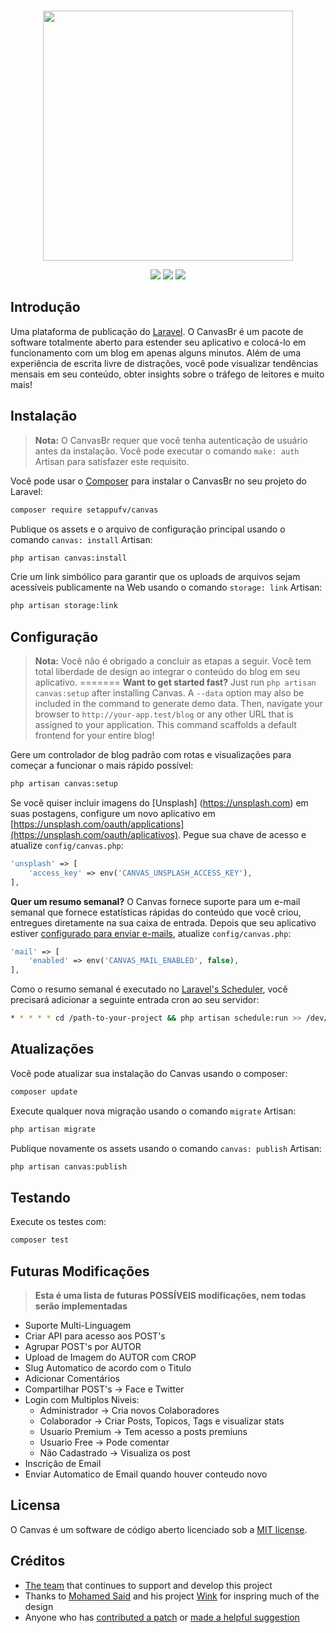 <p align="center">
    <br>
    <img src="https://raw.githubusercontent.com/cnvs/art/master/github-header.png" width="400">
</p>

<p align="center">
	<a href="https://packagist.org/packages/setappufv/canvas"><img src="https://poser.pugx.org/setappufv/canvas/downloads"></a>
	<a href="https://packagist.org/packages/setappufv/canvas"><img src="https://poser.pugx.org/setappufv/canvas/v/stable"></a>
	<a href="https://packagist.org/packages/setappufv/canvas"><img src="https://poser.pugx.org/setappufv/canvas/license"></a>
    <br>
</p>

## Introdução

Uma plataforma de publicação do [Laravel](https://laravel.com). O CanvasBr é um pacote de software totalmente aberto para estender seu aplicativo e colocá-lo em funcionamento com um blog em apenas alguns minutos. Além de uma experiência de escrita livre de distrações, você pode visualizar tendências mensais em seu conteúdo, obter insights sobre o tráfego de leitores e muito mais!

## Instalação

> **Nota:** O CanvasBr requer que você tenha autenticação de usuário antes da instalação. Você pode executar o comando `make: auth` Artisan para satisfazer este requisito.

Você pode usar o [Composer](https://getcomposer.org/) para instalar o CanvasBr no seu projeto do Laravel:

```bash
composer require setappufv/canvas
```

Publique os assets e o arquivo de configuração principal usando o comando `canvas: install` Artisan:

```bash
php artisan canvas:install
```

Crie um link simbólico para garantir que os uploads de arquivos sejam acessíveis publicamente na Web usando o comando `storage: link` Artisan:

```bash
php artisan storage:link
```

## Configuração

> **Nota:** Você não é obrigado a concluir as etapas a seguir. Você tem total liberdade de design ao integrar o conteúdo do blog em seu aplicativo.
=======
**Want to get started fast?** Just run `php artisan canvas:setup` after installing Canvas. A `--data` option may also be included in the command to generate demo data. Then, navigate your browser to `http://your-app.test/blog` or any other URL that is assigned to your application. This command scaffolds a default frontend for your entire blog!

Gere um controlador de blog padrão com rotas e visualizações para começar a funcionar o mais rápido possível:

```bash
php artisan canvas:setup
```
Se você quiser incluir imagens do [Unsplash] (https://unsplash.com) em suas postagens, configure um novo aplicativo em [https://unsplash.com/oauth/applications](https://unsplash.com/oauth/aplicativos). Pegue sua chave de acesso e atualize `config/canvas.php`:

```php
'unsplash' => [
    'access_key' => env('CANVAS_UNSPLASH_ACCESS_KEY'),
],
```

**Quer um resumo semanal?** O Canvas fornece suporte para um e-mail semanal que fornece estatísticas rápidas do conteúdo que você criou, entregues diretamente na sua caixa de entrada. Depois que seu aplicativo estiver [configurado para enviar e-mails](https://laravel.com/docs/5.8/mail), atualize `config/canvas.php`:

```php
'mail' => [
    'enabled' => env('CANVAS_MAIL_ENABLED', false),
],
```

Como o resumo semanal é executado no [Laravel's Scheduler](https://laravel.com/docs/5.8/scheduling#introduction), você precisará adicionar a seguinte entrada cron ao seu servidor:

```bash
* * * * * cd /path-to-your-project && php artisan schedule:run >> /dev/null 2>&1
```

## Atualizações
Você pode atualizar sua instalação do Canvas usando o composer:

```bash
composer update
```

Execute qualquer nova migração usando o comando `migrate` Artisan:

```bash
php artisan migrate
```

Publique novamente os assets usando o comando `canvas: publish` Artisan:

```bash
php artisan canvas:publish
```

## Testando

Execute os testes com:

```bash
composer test
```

## Futuras Modificações

> **Esta é uma lista de futuras POSSÍVEIS modificações, nem todas serão implementadas**

<ul>
    <li> Suporte Multi-Linguagem </li>
    <li> Criar API para acesso aos POST's </li>
    <li> Agrupar POST's por AUTOR </li>
    <li> Upload de Imagem do AUTOR com CROP </li>
    <li> Slug Automatico de acordo com o Titulo </li>
    <li> Adicionar Comentários </li>
    <li> Compartilhar POST's -> Face e Twitter </li>
    <li> Login com Multiplos Niveis:
        <ul>
            <li>Administrador -> Cria novos Colaboradores </li>
            <li> Colaborador -> Criar Posts, Topicos, Tags e visualizar stats </li>
            <li> Usuario Premium -> Tem acesso a posts premiuns </li>
            <li> Usuario Free -> Pode comentar </li>
            <li> Não Cadastrado -> Visualiza os post </li>
        </ul>
    </li>
    <li> Inscrição de Email </li>
    <li> Enviar Automatico de Email quando houver conteudo novo </li>
</ul>

## Licensa
O Canvas é um software de código aberto licenciado sob a [MIT license](https://opensource.org/licenses/MIT).

## Créditos

- [The team](https://github.com/orgs/cnvs/people) that continues to support and develop this project
- Thanks to [Mohamed Said](https://themsaid.com/) and his project [Wink](https://github.com/writingink/wink) for inspring much of the design
- Anyone who has [contributed a patch](https://github.com/cnvs/canvas/pulls) or [made a helpful suggestion](https://github.com/cnvs/canvas/issues)
